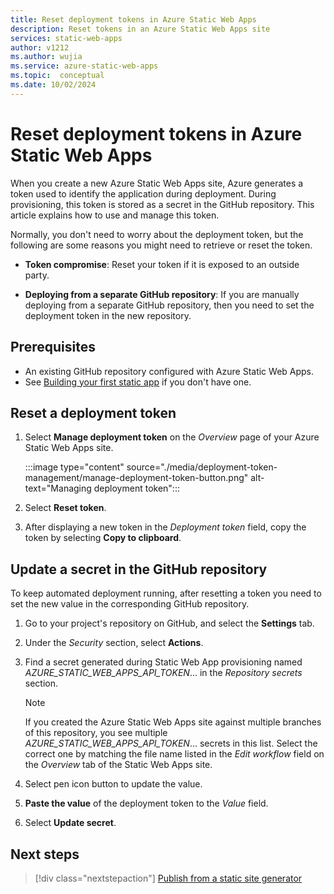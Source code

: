 ```yaml
---
title: Reset deployment tokens in Azure Static Web Apps
description: Reset tokens in an Azure Static Web Apps site
services: static-web-apps
author: v1212
ms.author: wujia
ms.service: azure-static-web-apps
ms.topic:  conceptual
ms.date: 10/02/2024
---
```


# Reset deployment tokens in Azure Static Web Apps

When you create a new Azure Static Web Apps site, Azure generates a token used to identify the application during deployment. During provisioning, this token is stored as a secret in the GitHub repository. This article explains how to use and manage this token.

Normally, you don't need to worry about the deployment token, but the following are some reasons you might need to retrieve or reset the token.

* **Token compromise**: Reset your token if it is exposed to an outside party.

* **Deploying from a separate GitHub repository**: If you are manually deploying from a separate GitHub repository, then you need to set the deployment token in the new repository.

## Prerequisites

- An existing GitHub repository configured with Azure Static Web Apps.
- See [Building your first static app](getting-started.md) if you don't have one.

## Reset a deployment token

1. Select **Manage deployment token** on the _Overview_ page of your Azure Static Web Apps site.

    :::image type="content" source="./media/deployment-token-management/manage-deployment-token-button.png" alt-text="Managing deployment token":::

2. Select **Reset token**.

3. After displaying a new token in the _Deployment token_ field, copy the token by selecting **Copy to clipboard**.

## Update a secret in the GitHub repository

To keep automated deployment running, after resetting a token you need to set the new value in the corresponding GitHub repository.

1. Go to your project's repository on GitHub, and select the **Settings** tab.

1. Under the *Security* section, select **Actions**.  

1. Find a secret generated during Static Web App provisioning named _AZURE_STATIC_WEB_APPS_API_TOKEN_... in the _Repository secrets_ section.

    > [!NOTE]
    > If you created the Azure Static Web Apps site against multiple branches of this repository, you see multiple _AZURE_STATIC_WEB_APPS_API_TOKEN_... secrets in this list. Select the correct one by matching the file name listed in the _Edit workflow_ field on the _Overview_ tab of the Static Web Apps site.

1. Select pen icon button to update the value.

1. **Paste the value** of the deployment token to the _Value_ field.

1. Select **Update secret**.

## Next steps

> [!div class="nextstepaction"]
> [Publish from a static site generator](publish-gatsby.md)
